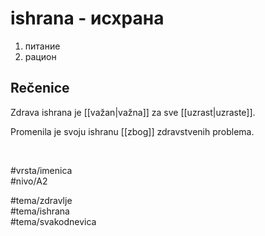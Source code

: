 # ishrana - исхрана

1. питание
2. рацион

## Rečenice

Zdrava ishrana je [[važan|važna]] za sve [[uzrast|uzraste]].

Promenila je svoju ishranu [[zbog]] zdravstvenih problema.

<br>

#vrsta/imenica  
#nivo/A2  

#tema/zdravlje  
#tema/ishrana  
#tema/svakodnevica  
